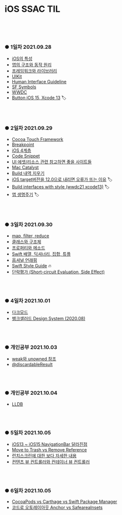 # iOS SSAC TIL
</br>
</br>
</br>

### ● 1일차 2021.09.28

- [iOS의 특성](https://github.com/Youngminah/iosNote/issues/8)
- [앱의 구조와 동작 원리](https://github.com/Youngminah/iosNote/issues/7)
- [프레임워크와 라이브러리](https://github.com/Youngminah/iosNote/issues/6)
- [UIKit](https://github.com/Youngminah/iosNote/issues/5)
- [Human Interface Guideline](https://github.com/Youngminah/iosNote/issues/4)
- [SF Symbols](https://github.com/Youngminah/iosNote/issues/3)
- [WWDC](https://github.com/Youngminah/iosNote/issues/2)
- [Button iOS 15, Xcode 13](https://github.com/Youngminah/iosNote/issues/9) 🏷

</br>
</br>

### ● 2일차 2021.09.29

- [Cocoa Touch Framework](https://github.com/Youngminah/iosNote/issues/17)
- [Breakpoint](https://github.com/Youngminah/iosNote/issues/16)
- [iOS 4계층](https://github.com/Youngminah/iosNote/issues/15)
- [Code Snippet](https://github.com/Youngminah/iosNote/issues/14)
- [UI 에셋/리소스 관련 참고하면 좋을 사이트들](https://github.com/Youngminah/iosNote/issues/13)
- [Mac Catalyst](https://github.com/Youngminah/iosNote/issues/12)
- [Build 내역 지우기](https://github.com/Youngminah/iosNote/issues/11)
- [iOS target버전을 12.0으로 내리면 오류가 뜨는 이유](https://github.com/Youngminah/iosNote/issues/10) 🏷
- [Build interfaces with style (wwdc21 xcode13)](https://github.com/Youngminah/iosNote/issues/18) 🏷
- [앱 생명주기](https://github.com/Youngminah/iosNote/issues/19) 🏷
</br>
</br>


### ● 3일차 2021.09.30

- [map, filter, reduce](https://github.com/Youngminah/iosNote/issues/24)
- [클래스와 구조체](https://github.com/Youngminah/iosNote/issues/23)
- [프로퍼티와 메소드](https://github.com/Youngminah/iosNote/issues/22)
- [Swift 배열, 딕셔너리, 집합, 튜플](https://github.com/Youngminah/iosNote/issues/21)
- [옵셔널 언래핑](https://github.com/Youngminah/iosNote/issues/20)
- [Swift Style Guide](https://github.com/Youngminah/iosNote/issues/25) 🔥
- [단락평가 (Short-circuit Evaluation, Side Effect)](https://github.com/Youngminah/iosNote/issues/26)
</br>
</br>


### ● 4일차 2021.10.01

- [다크모드](https://github.com/Youngminah/iosNote/issues/27)
- [뱅크샐러드 Design System (2020.08)](https://github.com/Youngminah/iosNote/issues/28)

</br>
</br>


### ● 개인공부 2021.10.03
- [weak와 unowned 참조](https://github.com/Youngminah/iosNote/issues/30)
- [@discardableResult](https://github.com/Youngminah/iosNote/issues/29)

</br>
</br>


### ● 개인공부 2021.10.04
- [LLDB](https://github.com/Youngminah/iosNote/issues/31)

</br>
</br>


### ● 5일차 2021.10.05

- [iOS13 ~ iOS15 NavigationBar 달라진점](https://github.com/Youngminah/iosNote/issues/32)
- [Move to Trash vs Remove Reference](https://github.com/Youngminah/iosNote/issues/33)
- [런치스크린에 대한 보다 자세한 내용](https://github.com/Youngminah/iosNote/issues/34)
- [컨텐츠 뷰 컨트롤러와 컨테이너 뷰 컨트롤러](https://github.com/Youngminah/iosNote/issues/35)


</br>
</br>


### ● 6일차 2021.10.05

- [CocoaPods vs Carthage vs Swift Package Manager](https://github.com/Youngminah/iosNote/issues/37)
- [코드로 오토레이아웃 Anchor vs SafeareaInsets](https://github.com/Youngminah/iosNote/issues/36)

</br>
</br>
</br>
</br>


